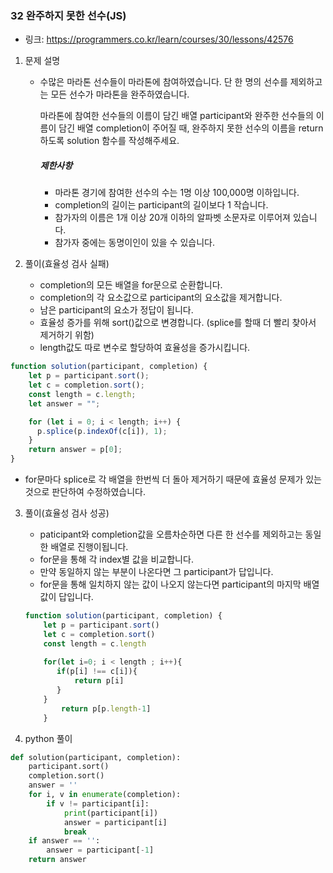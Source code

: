 ### 32 완주하지 못한 선수(JS)

* 링크: https://programmers.co.kr/learn/courses/30/lessons/42576

1. 문제 설명

   * 수많은 마라톤 선수들이 마라톤에 참여하였습니다. 단 한 명의 선수를 제외하고는 모든 선수가 마라톤을 완주하였습니다.

     마라톤에 참여한 선수들의 이름이 담긴 배열 participant와 완주한 선수들의 이름이 담긴 배열 completion이 주어질 때, 완주하지 못한 선수의 이름을 return 하도록 solution 함수를 작성해주세요.

     ##### 제한사항

     - 마라톤 경기에 참여한 선수의 수는 1명 이상 100,000명 이하입니다.
     - completion의 길이는 participant의 길이보다 1 작습니다.
     - 참가자의 이름은 1개 이상 20개 이하의 알파벳 소문자로 이루어져 있습니다.
     - 참가자 중에는 동명이인이 있을 수 있습니다.

2. 풀이(효율성 검사 실패)

   * completion의 모든 배열을 for문으로 순환합니다.
   * completion의 각 요소값으로 participant의 요소값을 제거합니다.
   * 남은 participant의 요소가 정답이 됩니다.
   * 효율성 증가를 위해 sort()값으로 변경합니다. (splice를 할때 더 빨리 찾아서 제거하기 위함)
   * length값도 따로 변수로 할당하여 효율성을 증가시킵니다.
   
```js
function solution(participant, completion) {
	let p = participant.sort();
	let c = completion.sort();
	const length = c.length;
	let answer = "";

	for (let i = 0; i < length; i++) {
	  p.splice(p.indexOf(c[i]), 1);
	}
	return answer = p[0];
}
```

* for문마다 splice로 각 배열을 한번씩 더 돌아 제거하기 때문에 효율성 문제가 있는 것으로 판단하여 수정하였습니다.



3. 풀이(효율성 검사 성공)

   * paticipant와 completion값을 오름차순하면 다른 한 선수를 제외하고는 동일한 배열로 진행이됩니다.
   * for문을 통해 각 index별 값을 비교합니다.
   * 만약 동일하지 않는 부분이 나온다면 그 participant가 답입니다.
   * for문을 통해 일치하지 않는 값이 나오지 않는다면 participant의 마지막 배열 값이 답입니다.

   ```js
   function solution(participant, completion) {
       let p = participant.sort()
       let c = completion.sort()
       const length = c.length
       
       for(let i=0; i < length ; i++){
          if(p[i] !== c[i]){
              return p[i]
          }
       }
           return p[p.length-1]
       }
   ```

4. python 풀이

```python
def solution(participant, completion):
    participant.sort()
    completion.sort()
    answer = ''
    for i, v in enumerate(completion):
        if v != participant[i]:
            print(participant[i])
            answer = participant[i]
            break
    if answer == '':
        answer = participant[-1]
    return answer
```


